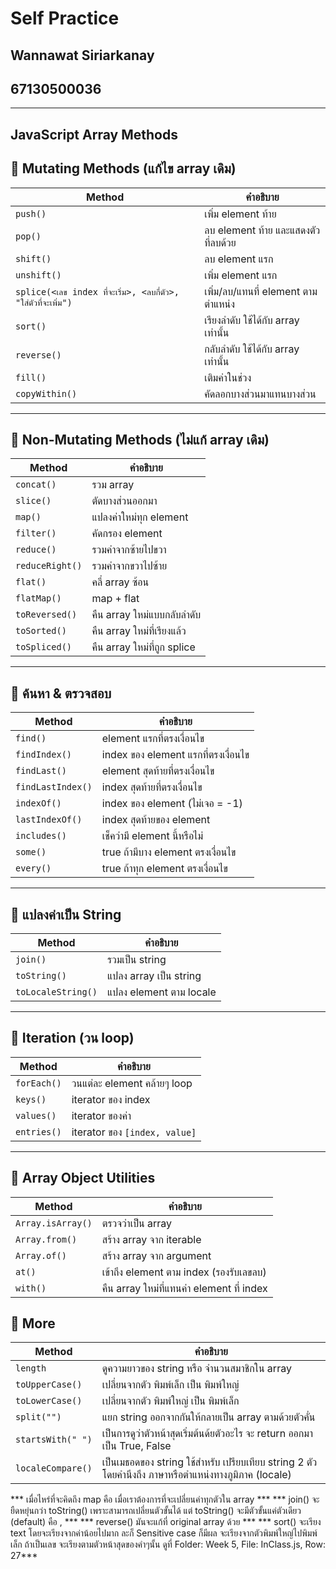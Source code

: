 # **Self Practice**
## **Wannawat Siriarkanay**
## **67130500036**

***

## JavaScript Array Methods

## 🔹 Mutating Methods (แก้ไข array เดิม)
| Method          | คำอธิบาย |
|-----------------|-----------|
| `push()`        | เพิ่ม element ท้าย |
| `pop()`         | ลบ element ท้าย และแสดงตัวที่ลบด้วย |
| `shift()`       | ลบ element แรก |
| `unshift()`     | เพิ่ม element แรก |
| `splice(<เลข index ที่จะเริ่ม>, <ลบกี่ตัว>, "ใส่ตัวที่จะเพิ่ม")`      | เพิ่ม/ลบ/แทนที่ element ตามตำแหน่ง |
| `sort()`        | เรียงลำดับ ใช้ได้กับ array เท่านั้น |
| `reverse()`     | กลับลำดับ ใช้ได้กับ array เท่านั้น |
| `fill()`        | เติมค่าในช่วง |
| `copyWithin()`  | คัดลอกบางส่วนมาแทนบางส่วน |

---

## 🔹 Non-Mutating Methods (ไม่แก้ array เดิม)
| Method          | คำอธิบาย |
|-----------------|-----------|
| `concat()`      | รวม array |
| `slice()`       | ตัดบางส่วนออกมา |
| `map()`         | แปลงค่าใหม่ทุก element |
| `filter()`      | คัดกรอง element |
| `reduce()`      | รวมค่าจากซ้ายไปขวา |
| `reduceRight()` | รวมค่าจากขวาไปซ้าย |
| `flat()`        | คลี่ array ซ้อน |
| `flatMap()`     | map + flat |
| `toReversed()`  | คืน array ใหม่แบบกลับลำดับ |
| `toSorted()`    | คืน array ใหม่ที่เรียงแล้ว |
| `toSpliced()`   | คืน array ใหม่ที่ถูก splice |

---

## 🔹 ค้นหา & ตรวจสอบ
| Method             | คำอธิบาย |
|--------------------|-----------|
| `find()`           | element แรกที่ตรงเงื่อนไข |
| `findIndex()`      | index ของ element แรกที่ตรงเงื่อนไข |
| `findLast()`       | element สุดท้ายที่ตรงเงื่อนไข |
| `findLastIndex()`  | index สุดท้ายที่ตรงเงื่อนไข |
| `indexOf()`        | index ของ element (ไม่เจอ = -1) |
| `lastIndexOf()`    | index สุดท้ายของ element |
| `includes()`       | เช็คว่ามี element นี้หรือไม่ |
| `some()`           | true ถ้ามีบาง element ตรงเงื่อนไข |
| `every()`          | true ถ้าทุก element ตรงเงื่อนไข |

---

## 🔹 แปลงค่าเป็น String
| Method            | คำอธิบาย |
|-------------------|-----------|
| `join()`          | รวมเป็น string |
| `toString()`      | แปลง array เป็น string |
| `toLocaleString()`| แปลง element ตาม locale |

---

## 🔹 Iteration (วน loop)
| Method     | คำอธิบาย |
|------------|-----------|
| `forEach()`| วนแต่ละ element คล้ายๆ loop |
| `keys()`   | iterator ของ index |
| `values()` | iterator ของค่า |
| `entries()`| iterator ของ `[index, value]` |

---

## 🔹 Array Object Utilities
| Method            | คำอธิบาย |
|-------------------|-----------|
| `Array.isArray()` | ตรวจว่าเป็น array |
| `Array.from()`    | สร้าง array จาก iterable |
| `Array.of()`      | สร้าง array จาก argument |
| `at()`            | เข้าถึง element ตาม index (รองรับเลขลบ) |
| `with()`          | คืน array ใหม่ที่แทนค่า element ที่ index |

## 🔹 More
| Method            | คำอธิบาย |
|-------------------|-----------|
| `length` | ดูความยาวของ string หรือ จำนวนสมาชิกใน array |
| `toUpperCase()` | เปลี่ยนจากตัว พิมพ์เล็ก เป็น พิมพ์ใหญ่ |
| `toLowerCase()` | เปลี่ยนจากตัว พิมพ์ใหญ่ เป็น  พิมพ์เล็ก |
| `split("")` | แยก string ออกจากกันให้กลายเป็น array ตามด้วยตัวคั่น |
| `startsWith(" ")` | เป็นการดูว่าตัวหน้าสุดเริ่มต้นด้ยตัวอะไร จะ return ออกมาเป็น True, False |
| `localeCompare()` | เป็นเมธอดของ string ใช้สำหรับ เปรียบเทียบ string 2 ตัว โดยคำนึงถึง ภาษาหรือตำแหน่งทางภูมิภาค (locale)| 


*** เมื่อไหร่ที่จะคิดถึง map คือ เมื่อเราต้องการที่จะเปลี่ยนค่าทุกตัวใน array ***
*** join() จะยืดหยุ่นกว่า toString() เพราะสามารถเปลี่ยนตัวขั้นได้ แต่ toString() จะมีตัวขั้นแค่ตัวเดียว (default) คือ , ***
*** reverse() มันจะแก้ที่ original array ด้วย ***
*** sort() จะเรียง text โดยจะเรียงจากค่าน้อยไปมาก ละก็ Sensitive case ก็มีผล จะเรียงจากตัวพิมพ์ใหญ่ไปพิมพ์เล็ก ถ้าเป็นเลข จะเรียงตามตัวหน้าสุดของคำๆนั้น ดูที่ Folder: Week 5, File: InClass.js, Row: 27***